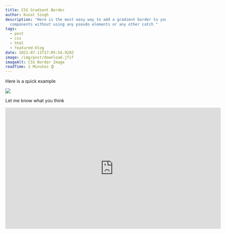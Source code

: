 ```yaml
---
title: CSS Gradient Border
author: Kunal Singh
description: "Here is the most easy way to add a gradient border to your
  components without using any pseudo elements or any other catch "
tags:
  - post
  - css
  - html
  - featured-blog
date: 2021-07-11T17:05:54.928Z
image: /img/post/download.jfif
imageAlt: CSS Border Image
readTime: 2 Minutes ⌚
---
```

Here is a quick example

![](/img/post/instagram-post-53.png)

Let me know what you think

<iframe width="677" height="381" src="https://www.youtube.com/embed/1BfCnjr_Vjg" title="YouTube video player" frameborder="0" allow="accelerometer; autoplay; clipboard-write; encrypted-media; gyroscope; picture-in-picture" allowfullscreen></iframe>